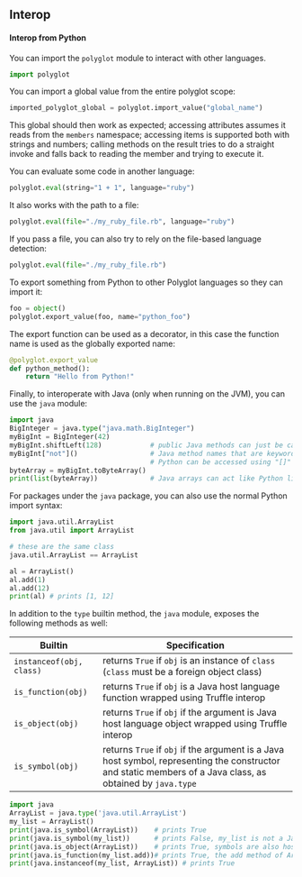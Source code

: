## Interop

#### Interop from Python

You can import the `polyglot` module to interact with other languages.

```python
import polyglot
```

You can import a global value from the entire polyglot scope:
```python
imported_polyglot_global = polyglot.import_value("global_name")
```

This global should then work as expected; accessing attributes assumes it reads
from the `members` namespace; accessing items is supported both with strings and
numbers; calling methods on the result tries to do a straight invoke and falls
back to reading the member and trying to execute it.

You can evaluate some code in another language:
```python
polyglot.eval(string="1 + 1", language="ruby")
```

It also works with the path to a file:
```python
polyglot.eval(file="./my_ruby_file.rb", language="ruby")
```

If you pass a file, you can also try to rely on the file-based language detection:
```python
polyglot.eval(file="./my_ruby_file.rb")
```

To export something from Python to other Polyglot languages so they can import
it:
```python
foo = object()
polyglot.export_value(foo, name="python_foo")
```

The export function can be used as a decorator, in this case the function name
is used as the globally exported name:
```python
@polyglot.export_value
def python_method():
    return "Hello from Python!"
```

Finally, to interoperate with Java (only when running on the JVM), you can use
the `java` module:
```python
import java
BigInteger = java.type("java.math.BigInteger")
myBigInt = BigInteger(42)
myBigInt.shiftLeft(128)            # public Java methods can just be called
myBigInt["not"]()                  # Java method names that are keywords in
                                   # Python can be accessed using "[]"
byteArray = myBigInt.toByteArray()
print(list(byteArray))             # Java arrays can act like Python lists
```

For packages under the `java` package, you can also use the normal Python import
syntax:
```python
import java.util.ArrayList
from java.util import ArrayList

# these are the same class
java.util.ArrayList == ArrayList

al = ArrayList()
al.add(1)
al.add(12)
print(al) # prints [1, 12]
```

In addition to the `type` builtin method, the `java` module, exposes the following 
methods as well:

Builtin                  | Specification
---                      | ---
`instanceof(obj, class)` | returns `True` if `obj` is an instance of `class` (`class` must be a foreign object class)
`is_function(obj)`       | returns `True` if `obj` is a Java host language function wrapped using Truffle interop
`is_object(obj)`         | returns `True` if `obj` if the argument is Java host language object wrapped using Truffle interop
`is_symbol(obj)`         | returns `True` if `obj` if the argument is a Java host symbol, representing the constructor and static members of a Java class, as obtained by `java.type`

```python
import java
ArrayList = java.type('java.util.ArrayList')
my_list = ArrayList()
print(java.is_symbol(ArrayList))    # prints True
print(java.is_symbol(my_list))      # prints False, my_list is not a Java host symbol
print(java.is_object(ArrayList))    # prints True, symbols are also host objects 
print(java.is_function(my_list.add))# prints True, the add method of ArrayList
print(java.instanceof(my_list, ArrayList)) # prints True 
```
